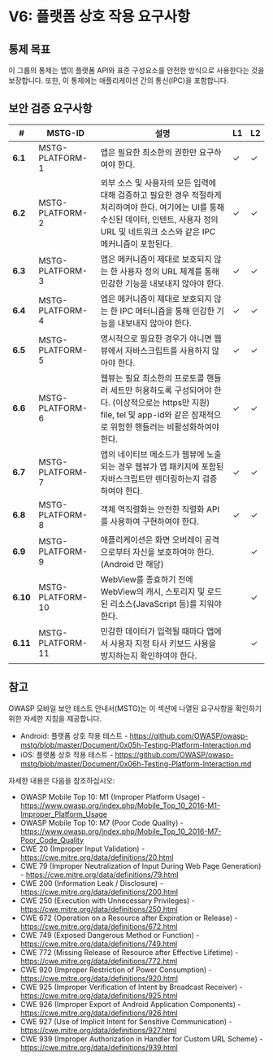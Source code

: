 # V6: 플랫폼 상호 작용 요구사항

## 통제 목표

이 그룹의 통제는 앱이 플랫폼 API와 표준 구성요소를 안전한 방식으로 사용한다는 것을 보장합니다. 또한, 이 통제에는 애플리케이션 간의 통신(IPC)을 포함합니다.

## 보안 검증 요구사항

| # | MSTG-ID | 설명 | L1 | L2 |
| -- | -------- | ---------------------- | - | - |
| **6.1** | MSTG-PLATFORM-1 | 앱은 필요한 최소한의 권한만 요구하여야 한다. | ✓ | ✓ |
| **6.2** | MSTG-PLATFORM-2 | 외부 소스 및 사용자의 모든 입력에 대해 검증하고 필요한 경우 적절하게 처리하여야 한다. 여기에는 UI를 통해 수신된 데이터, 인텐트, 사용자 정의 URL 및 네트워크 소스와 같은 IPC 메커니즘이 포함된다. | ✓ | ✓ |
| **6.3** | MSTG-PLATFORM-3 | 앱은 메커니즘이 제대로 보호되지 않는 한 사용자 정의 URL 체계를 통해 민감한 기능을 내보내지 않아야 한다. | ✓ | ✓ |
| **6.4** | MSTG-PLATFORM-4 | 엡은 메커니즘이 제대로 보호되지 않는 한 IPC 메터니즘을 통해 민감한 기능을 내보내지 않아야 한다. | ✓ | ✓ |
| **6.5** | MSTG-PLATFORM-5 | 명시적으로 필요한 경우가 아니면 웹뷰에서 자바스크립트를 사용하지 않아야 한다. | ✓ | ✓ |
| **6.6** | MSTG-PLATFORM-6 | 웹뷰는 필요 최소한의 프로토콜 핸들러 세트만 허용하도록 구성되어야 한다. (이상적으로는 https만 지원) file, tel 및 app-id와 같은 잠재적으로 위험한 핸들러는 비활성화하여야 한다. | ✓ | ✓ |
| **6.7** | MSTG-PLATFORM-7 | 앱의 네이티브 메소드가 웹뷰에 노출되는 경우 웹뷰가 앱 패키지에 포함된 자바스크립트만 렌더링하는지 검증하여야 한다. | ✓ | ✓ |
| **6.8** | MSTG-PLATFORM-8 | 객체 역직렬화는 안전한 직렬화 API를 사용하여 구현하여야 한다. | ✓ | ✓ |
| **6.9** | MSTG-PLATFORM-9 | 애플리케이션은 화면 오버레이 공격으로부터 자신을 보호하여야 한다. (Android 만 해당) |  | ✓ |
| **6.10** | MSTG-PLATFORM-10 | WebView를 종효하기 전에 WebView의 캐시, 스토리지 및 로드된 리소스(JavaScript 등)를 지워야 한다. |  | ✓ |
| **6.11** | MSTG-PLATFORM-11 | 민감한 데이터가 입력될 때마다 앱에서 사용자 지정 타사 키보드 사용을 방지하는지 확인하여야 한다. | | ✓ |

## 참고

OWASP 모바일 보안 테스트 안내서(MSTG)는 이 섹션에 나열된 요구사항을 확인하기 위한 자세한 지침을 제공합니다.

- Android: 플랫폼 상호 작용 테스트 - <https://github.com/OWASP/owasp-mstg/blob/master/Document/0x05h-Testing-Platform-Interaction.md>
- iOS: 플랫폼 상호 작용 테스트 - <https://github.com/OWASP/owasp-mstg/blob/master/Document/0x06h-Testing-Platform-Interaction.md>

자세한 내용은 다음을 참조하십시오:

- OWASP Mobile Top 10: M1 (Improper Platform Usage) - <https://www.owasp.org/index.php/Mobile_Top_10_2016-M1-Improper_Platform_Usage>
- OWASP Mobile Top 10: M7 (Poor Code Quality) - <https://www.owasp.org/index.php/Mobile_Top_10_2016-M7-Poor_Code_Quality>
- CWE 20 (Improper Input Validation) - <https://cwe.mitre.org/data/definitions/20.html>
- CWE 79 (Improper Neutralization of Input During Web Page Generation) - <https://cwe.mitre.org/data/definitions/79.html>
- CWE 200 (Information Leak / Disclosure) - <https://cwe.mitre.org/data/definitions/200.html>
- CWE 250 (Execution with Unnecessary Privileges) - <https://cwe.mitre.org/data/definitions/250.html>
- CWE 672 (Operation on a Resource after Expiration or Release) - <https://cwe.mitre.org/data/definitions/672.html>
- CWE 749 (Exposed Dangerous Method or Function) - <https://cwe.mitre.org/data/definitions/749.html>
- CWE 772 (Missing Release of Resource after Effective Lifetime) - <https://cwe.mitre.org/data/definitions/772.html>
- CWE 920 (Improper Restriction of Power Consumption) - <https://cwe.mitre.org/data/definitions/920.html>
- CWE 925 (Improper Verification of Intent by Broadcast Receiver) - <https://cwe.mitre.org/data/definitions/925.html>
- CWE 926 (Improper Export of Android Application Components) - <https://cwe.mitre.org/data/definitions/926.html>
- CWE 927 (Use of Implicit Intent for Sensitive Communication) - <https://cwe.mitre.org/data/definitions/927.html>
- CWE 939 (Improper Authorization in Handler for Custom URL Scheme) - <https://cwe.mitre.org/data/definitions/939.html>
